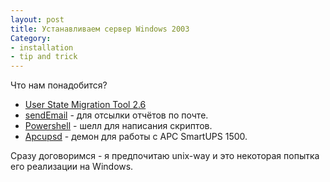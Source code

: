 ```yaml
---
layout: post
title: Устанавливаем сервер Windows 2003
Category:
- installation
- tip and trick
---
```

Что нам понадобится?

* <a href="http://goo.gl/xZXau">User State Migration Tool 2.6</a>
* <a href="http://goo.gl/kssvp">sendEmail</a> - для отсылки отчётов по почте.
* <a href="http://goo.gl/lmgC">Powershell</a> - шелл для написания скриптов.
* <a href="http://goo.gl/4StQ7">Apcupsd</a> - демон для работы с APC SmartUPS 1500.

Сразу договоримся - я предпочитаю unix-way и это некоторая попытка его реализации на Windows.